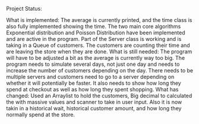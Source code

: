 Project Status:

What is implemented:
The average is currently printed, and the time class is also fully implemented showing the time. The two main core algorithms Exponential distribution and Poisson Distribution have been implemented and are active in the program. Part of the Server class is working and is taking in a Queue of customers.
The customers are counting their time and are leaving the store when they are done.
What is still needed:
The program will have to be adjusted a bit as the average is currently way too big. The program needs to simulate several days, not just one day and needs to increase the number of customers depending on the day. There needs to be multiple servers and customers need to go to a server depending on whether it will potentially be faster. It also needs to show how long they spend at checkout as well as how long they spent shopping.
What has changed:
Used an Arraylist to hold the customers, Big decimal to calculated the with massive values and scanner to take in user input. Also it is now takin in a historical wait, historical customer amount, and how long they normally spend at the store.

